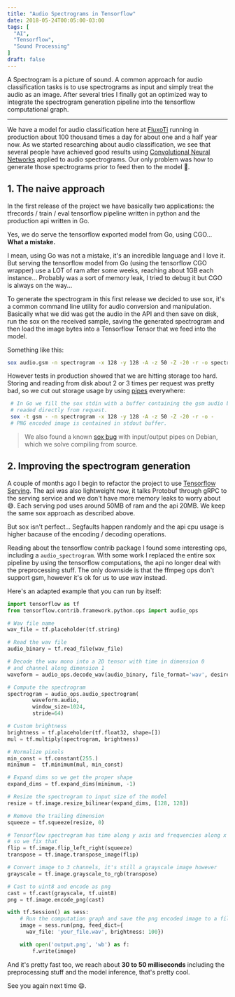 ```yaml
---
title: "Audio Spectrograms in Tensorflow"
date: 2018-05-24T00:05:00-03:00
tags: [
  "AI",
  "Tensorflow",
  "Sound Processing"
]
draft: false
---
```


A Spectrogram is a picture of sound. A common approach for audio classification tasks is to use spectrograms as input and simply treat the audio as an image. After several tries I finally got an optimized way to integrate the spectrogram generation pipeline into the tensorflow computational graph.

<!--more-->

---

We have a model for audio classification here at [FluxoTi](http://fluxoti.com) running in production about 100 thousand times a day for about one and a half year now. As we started researching about audio classification, we see that several people have achieved good results using [Convolutional Neural Networks](http://cs231n.github.io/convolutional-networks) applied to audio spectrograms. Our only problem was how to generate those spectrograms prior to feed then to the model 🤔.

## 1. The naive approach

In the first release of the project we have basically two applications: the tfrecords / train / eval tensorflow pipeline written in python and the production api written in Go.

Yes, we do serve the tensorflow exported model from Go, using CGO... **What a mistake.**

I mean, using Go was not a mistake, it's an incredible language and I love it. But serving the tensorflow model from Go (using the tensorflow CGO wrapper) use a LOT of ram after some weeks, reaching about 1GB each instance... Probably was a sort of memory leak, I tried to debug it but CGO is always on the way...

To generate the spectrogram in this first release we decided to use sox, it's a common command line utility for audio conversion and manipulation. Basically what we did was get the audio in the API and then save on disk, run the sox on the received sample, saving the generated spectrogram and then load the image bytes into a Tensorflow Tensor that we feed into the model.

Something like this:

```bash
sox audio.gsm -n spectrogram -x 128 -y 128 -A -z 50 -Z -20 -r -o spectrogram.png
```

However tests in production showed that we are hitting storage too hard. Storing and reading from disk about 2 or 3 times per request was pretty bad, so we cut out storage usage by using [pipes](http://www.linfo.org/pipes.html) everywhere:

```bash
 # In Go we fill the sox stdin with a buffer containing the gsm audio bytes
 # readed directly from request.
 sox -t gsm - -n spectrogram -x 128 -y 128 -A -z 50 -Z -20 -r -o -
 # PNG encoded image is contained in stdout buffer.
```

> We also found a known [sox bug](https://bugs.debian.org/cgi-bin/bugreport.cgi?bug=823417) with input/output pipes on Debian, which we solve compiling from source.

## 2. Improving the spectrogram generation

A couple of months ago I begin to refactor the project to use [Tensorflow Serving](https://www.tensorflow.org/serving/). The api was also lightweight now, it talks Protobuf through gRPC to the serving service and we don't have more memory leaks to worry about 😅. Each serving pod uses around 50MB of ram and the api 20MB. We keep the same sox approach as described above.

But sox isn't perfect... Segfaults happen randomly and the api cpu usage is higher bacause of the encoding / decoding operations.

Reading about the tensorflow contrib package I found some interesting ops, including a `audio_spectrogram`. With some work I replaced the entire sox pipeline by using the tensorflow computations, the api no longer deal with the preprocessing stuff. The only downside is that the ffmpeg ops don't support gsm, however it's ok for us to use wav instead.

Here's an adapted example that you can run by itself:

```python
import tensorflow as tf
from tensorflow.contrib.framework.python.ops import audio_ops

# Wav file name
wav_file = tf.placeholder(tf.string)

# Read the wav file
audio_binary = tf.read_file(wav_file)

# Decode the wav mono into a 2D tensor with time in dimension 0
# and channel along dimension 1
waveform = audio_ops.decode_wav(audio_binary, file_format='wav', desired_channels=1)

# Compute the spectrogram
spectrogram = audio_ops.audio_spectrogram(
        waveform.audio,
        window_size=1024,
        stride=64)

# Custom brightness
brightness = tf.placeholder(tf.float32, shape=[])
mul = tf.multiply(spectrogram, brightness)

# Normalize pixels
min_const = tf.constant(255.)
minimum =  tf.minimum(mul, min_const)

# Expand dims so we get the proper shape
expand_dims = tf.expand_dims(minimum, -1)

# Resize the spectrogram to input size of the model
resize = tf.image.resize_bilinear(expand_dims, [128, 128])

# Remove the trailing dimension
squeeze = tf.squeeze(resize, 0)

# Tensorflow spectrogram has time along y axis and frequencies along x axis
# so we fix that
flip = tf.image.flip_left_right(squeeze)
transpose = tf.image.transpose_image(flip)

# Convert image to 3 channels, it's still a grayscale image however
grayscale = tf.image.grayscale_to_rgb(transpose)

# Cast to uint8 and encode as png
cast = tf.cast(grayscale, tf.uint8)
png = tf.image.encode_png(cast)

with tf.Session() as sess:
    # Run the computation graph and save the png encoded image to a file
    image = sess.run(png, feed_dict={
      wav_file: 'your_file.wav', brightness: 100})

    with open('output.png', 'wb') as f:
        f.write(image)
```

And it's pretty fast too, we reach about **30 to 50 milliseconds** including the preprocessing stuff and the model inference, that's pretty cool.

See you again next time 😄.
